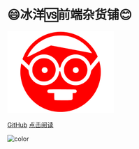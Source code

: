 # 😄冰洋🆚前端杂货铺😊
![logo](_media/icon1.svg)

[GitHub](https://github.com/iceycc/docs/)
[点击阅读](/README.md)

<!-- 背景图片 -->

<!-- ![](_media/bg1.jpg) -->

<!-- 背景色 -->

![color](#3f3f3f)